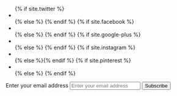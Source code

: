 <div class="info-box clearfix">
  <div class="wrapper-content">
    <div class="info-social">
      <ul class="info-social-list">
        {% if site.twitter %}
        <li>
          <a href="{{ site.twitter }}" target="_blank">
            <i class="fa fa-twitter" aria-hidden="true"></i>
          </a>
        </li>
        {% else %}
        {% endif %} 
        {% if site.facebook %}
        <li>
          <a href="{{ site.facebook }}" target="_blank">
            <i class="fa fa-facebook" aria-hidden="true"></i>
          </a>
        </li>
        {% else %}
        {% endif %} 
        {% if site.google-plus %}
        <li>
          <a href="{{ site.google-plus }}" target="_blank">
            <i class="fa fa-google-plus" aria-hidden="true"></i>
          </a>
        </li>
        {% else %}
        {% endif %}
        {% if site.instagram %}
        <li>
          <a href="{{ site.instagram }}" target="_blank">
            <i class="fa fa-instagram" aria-hidden="true"></i>
          </a>
        </li>
        {% else %}{% endif %}
        {% if site.pinterest %}
        <li>
          <a href="{{ site.pinterest }}" target="_blank">
            <i class="fa fa-pinterest" aria-hidden="true"></i>
          </a>
        </li>
        {% else %}
        {% endif %}
      </ul>
    </div>
    <div class="info-newsletter">
      <div class="newsletter">
        <form class="newsletter-form validate" action="{% if site.mailchimp %}//{{site.mailchimp}}{% else %}#{% endif %}" method="POST"
          id="mc-embedded-subscribe-form" name="mc-embedded-subscribe-form" target="_blank" novalidate>
          <div class="c-newsletter-form-group">
            <label class="screen-reader-text" for="mce-EMAIL">Enter your email address</label>
            <input class="c-newsletter-email required email" id="mce-EMAIL" type="email" name="EMAIL" placeholder="Enter your email address"
              autocomplete="on">
            <input class="newsletter-button" id="mc-embedded-subscribe" type="submit" name="subscribe" value="Subscribe">
          </div>
        </form>
      </div>
    </div>
  </div> <!-- /.info-wrapper -->
</div> <!-- /.info-box -->
